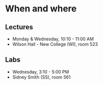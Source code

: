 # When and where

## Lectures 
- Monday & Wednesday, 10:10 - 11:00 AM 
- Wilson Hall - New College (WI), room 523

## Labs 
- Wednesday, 3:10 - 5:00 PM 
- Sidney Smith (SS), room 561

